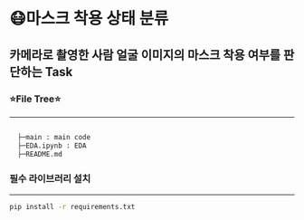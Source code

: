 # 😷마스크 착용 상태 분류

## 카메라로 촬영한 사람 얼굴 이미지의 마스크 착용 여부를 판단하는 Task

### ⭐File Tree⭐
---
```bash

  ├─main : main code
  ├─EDA.ipynb : EDA 
  ├─README.md

``` 

### 필수 라이브러리 설치
---
``` bash
pip install -r requirements.txt
```
